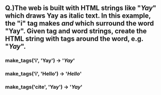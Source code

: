 ## Q.)The web is built with HTML strings like "<i>Yay</i>" which draws Yay as italic text. In this example, the "i" tag makes <i> and </i> which surround the word "Yay". Given tag and word strings, create the HTML string with tags around the word, e.g. "<i>Yay</i>".

### make_tags('i', 'Yay') → '<i>Yay</i>'

### make_tags('i', 'Hello') → '<i>Hello</i>'

### make_tags('cite', 'Yay') → '<cite>Yay</cite>'
